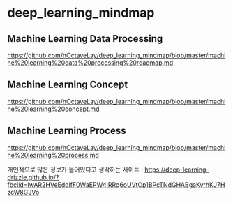 # deep_learning_mindmap

## Machine Learning Data Processing
https://github.com/nOctaveLay/deep_learning_mindmap/blob/master/machine%20learning%20data%20processing%20roadmap.md

## Machine Learning Concept
https://github.com/nOctaveLay/deep_learning_mindmap/blob/master/machine%20learning%20concept.md

## Machine Learning Process
https://github.com/nOctaveLay/deep_learning_mindmap/blob/master/machine%20learning%20process.md


개인적으로 많은 정보가 들어있다고 생각하는 사이트 : https://deep-learning-drizzle.github.io/?fbclid=IwAR2HVeEddlfF0WaEPW4IRRq6oUVtOp1BPcTNdGHABgaKvrhKJ7HzcW8GJVo

